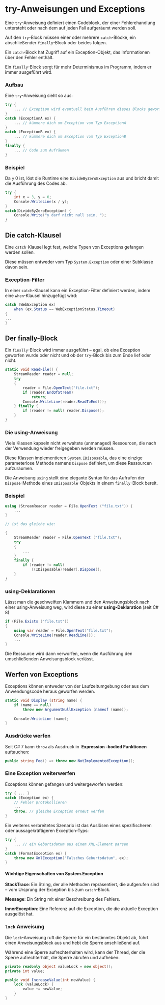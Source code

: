 # try-Anweisungen und Exceptions


Eine `try`-Anweisung definiert einen Codeblock, der einer Fehlerehandlung untersteht oder nach dem auf jeden Fall aufgeräumt werden soll.

Auf den `try`-Block müssen einer oder mehrere `catch`-Blöcke, ein abschließender `finally`-Block oder beides folgen. 

Ein `catch`-Block hat Zugriff auf ein Exception-Objekt, das Informationen über den Fehler enthält.

Ein `finally`-Block sorgt für mehr Determinismus im Programm, indem er immer ausgeführt wird.


### Aufbau

Eine `try`-Anweisung sieht so aus:

```csharp
try {
    ... // Exception wird eventuell beim Ausführen dieses Blocks geworfen
}
catch (ExceptionA ex) {
    ... // kümmere dich um Exception vom Typ ExceptionA 
}
catch (ExceptionB ex) {
    ... // kümmere dich um Exception vom Typ ExceptionB 
}
finally {
    ... // Code zum Aufräumen 
}
```


### Beispiel

Da `y` 0 ist, löst die Runtime eine `DivideByZeroException` aus und bricht damit die Ausführung des Codes ab.

```csharp
try {
    int x = 3, y = 0;
    Console.WriteLine(x / y);
}
catch(DivideByZeroException) {
    Console.Write("y darf nicht null sein. ");
}
```


## Die catch-Klausel

Eine `catch`-Klausel legt fest, welche Typen von Exceptions gefangen werden sollen.

Diese müssen entweder vom Typ `System.Exception` oder einer Subklasse davon sein.


### Exception-Filter

In einer `catch`-Klausel kann ein Exception-Filter definiert werden, indem eine `when`-Klausel hinzugefügt wird:

```csharp
catch (WebException ex)
    when (ex.Status == WebExceptionStatus.Timeout)
{
...
}
```


## Der finally-Block

Ein `finally`-Block wird immer ausgeführt – egal, ob eine Exception geworfen wurde oder nicht und ob der `try`-Block bis zum Ende lief oder nicht.

```csharp
static void ReadFile() {
    StreamReader reader = null; 
    try
    {
        reader = File.OpenText("file.txt");
        if (reader.EndOfStream) 
            return; 
        Console.WriteLine(reader.ReadToEnd());
    } finally {
        if (reader != null) reader.Dispose(); 
    }
}
```


### Die using-Anweisung

Viele Klassen kapseln nicht verwaltete (unmanaged) Ressourcen, die nach der Verwendung wieder freigegeben werden müssen.

Diese Klassen implementieren `System.IDisposable`, das eine einzige parameterlose Methode namens `Dispose` definiert, um diese Ressourcen aufzuräumen.

Die Anweisung `using` stellt eine elegante Syntax für das Aufrufen der `Dispose`-Methode eines `IDisposable`-Objekts in einem `finally`-Block bereit.


### Beispiel

```csharp
using (StreamReader reader = File.OpenText ("file.txt")) {
    ... 
}

// ist das gleiche wie:

{
    StreamReader reader = File.OpenText ("file.txt"); 
    try
    {
        ... 
    }
    finally {
        if (reader != null) 
            ((IDisposable)reader).Dispose(); 
    }
}
```


### using-Deklarationen

Lässt man die geschweiften Klammern und den Anweisungsblock nach einer using-Anweisung weg, wird diese zu einer **using-Deklaration** (seit C# 8)

```csharp
if (File.Exists ("file.txt"))
{
    using var reader = File.OpenText("file.txt"); 
    Console.WriteLine(reader.ReadLine());
    ...
}
```

Die Ressource wird dann verworfen, wenn die Ausführung den umschließenden Anweisungsblock verlässt.


## Werfen von Exceptions

Exceptions können entweder von der Laufzeitumgebung oder aus dem Anwendungscode heraus geworfen werden.

```csharp
static void Display (string name) {
    if (name == null)
        throw new ArgumentNullException (nameof (name));
    
    Console.WriteLine (name); 
}
```


### Ausdrücke werfen

Seit C# 7 kann `throw` als Ausdruck in **<span translate="no">&nbsp;Expression&nbsp;</span>-bodied Funktionen** auftauchen:

```csharp
public string Foo() => throw new NotImplementedException();
```


### Eine Exception weiterwerfen

Exceptions können gefangen und weitergeworfen werden:

```csharp
try { ... }
catch (Exception ex) {
    // Fehler protokollieren
    ...
    throw; // gleiche Exception erneut werfen
}
```

Ein weiteres verbreitetes Szenario ist das Auslösen eines spezifischeren oder aussagekräftigeren Exception-Typs:

```csharp
try {
    ... // ein Geburtsdatum aus einem XML-Element parsen 
}
catch (FormatException ex) {
    throw new XmlException("Falsches Geburtsdatum", ex); 
}
```


#### Wichtige Eigenschaften von System.Exception

**StackTrace**: Ein String, der alle Methoden repräsentiert, die aufgerufen sind – vom Ursprung der Exception bis zum `catch`-Block.

**Message**: Ein String mit einer Beschreibung des Fehlers.

**InnerException**: Eine Referenz auf die Exception, die die aktuelle Exception ausgelöst hat.


### `lock` Anweisung

Die `lock`-Anweisung ruft die Sperre für ein bestimmtes Objekt ab, führt einen Anweisungsblock aus und hebt die Sperre anschließend auf. 

Während eine Sperre aufrechterhalten wird, kann der Thread, der die Sperre aufrechterhält, die Sperre abrufen und aufheben.

```csharp
private readonly object valueLock = new object();
private int value;

public void IncreaseValue(int newValue) {
    lock (valueLock) {
        value += newValue;
    }
}
```